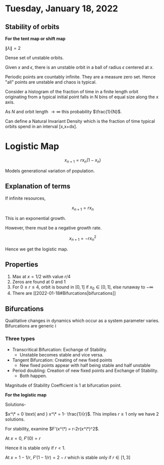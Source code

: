 # Tuesday, January 18, 2022

## Stability of orbits

**For the tent map or shift map**

$\|\lambda\| = 2$

Dense set of unstable orbits.

Given $x$ and $\epsilon$, there is an unstable orbit in a ball of radius $\epsilon$ centered at $x$.

Periodic points are countably infinite. They are a measure zero set. Hence "all" points are unstable and chaos is typical.

Consider a histogram of the fraction of time in a finite length orbit originating from a typical initial point falls in N bins of equal size along the x axis.

As $N$ and orbit length $\to\infty$ this probability $\frac{1}{N}$.

Can define a Natural Invariant Density which is the fraction of time typical orbits spend in an interval [x,x+dx].

# Logistic Map

$$x_{n+1} = r x_n (1-x_n)$$

Models generational variation of population. 

## Explanation of terms

If infinite resources,

$$x_{n+1} = r x_n$$

This is an exponential growth.

However, there must be a negative growth rate. 

$$x_{n+1} = -rx_n^2$$

Hence we get the logistic map.

## Properties

1. Max at $x=1/2$ with value $r/4$
2. Zeros are found at 0 and 1
3. For $0\le r\le4$, orbit is bound in $[0,1]$ if $x_0 \in [0,1]$, else runaway to $-\infty$
4. There are [[2022-01-18#Bifurcations\|bifurcations]]

## Bifurcations

Qualitative changes in dynamics which occur as a system parameter varies.
Bifurcations are generic i

### Three types

- Transcritical Bifurcation: Exchange of Stability.
  - Unstable becomes stable and vice versa.
- Tangent Bifurcation: Creating of new fixed points
  - New fixed points appear with half being stable and half unstable
- Period doubling: Creation of new fixed points and Exchange of Stability.
  - Both happen.

Magnitude of Stability Coefficient is 1 at bifurcation point.

**For the logistic map**

Solutions-

$x^\* = 0 \text{ and } x^\* = 1- \frac{1}{r}$. This implies $r \ge 1$ only we have 2 solutions.

For stability, examine $F'(x^\*) = r-2r(x^\*)^2$.

At $x=0$,
$F'(0) = r$

Hence it is stable only if $r<1$.

At $x = 1-1/r$,
$F'(1-1/r) = 2-r$ which is stable only if $r \in [1, 3]$



[//begin]: # "Autogenerated link references for markdown compatibility"
[2022-01-18#Bifurcations|bifurcations]: 2022-01-18 "Tuesday, January 18, 2022"
[//end]: # "Autogenerated link references"
